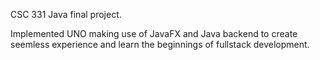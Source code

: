 CSC 331 Java final project.

Implemented UNO making use of JavaFX and Java backend to create seemless experience and learn the beginnings of fullstack development.
